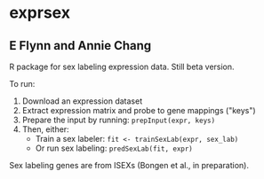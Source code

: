 # exprsex
## E Flynn and Annie Chang
R package for sex labeling expression data. Still beta version.

To run:
 1. Download an expression dataset
 2. Extract expression matrix and probe to gene mappings ("keys")
 3. Prepare the input by running:
      `prepInput(expr, keys)`
 4. Then, either:
     * Train a sex labeler: 
         `fit <- trainSexLab(expr, sex_lab)`
     * Or run sex labeling:
         `predSexLab(fit, expr)`

Sex labeling genes are from ISEXs (Bongen et al., in preparation). 


